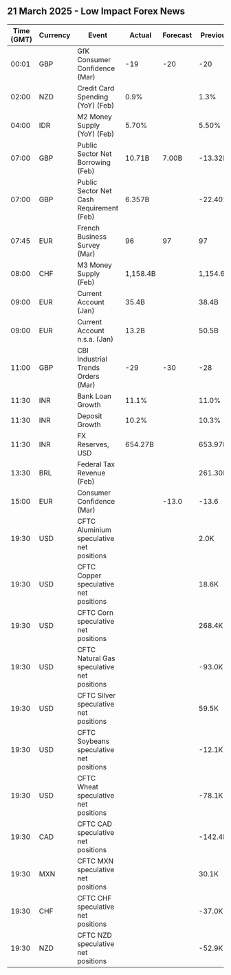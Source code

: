 ## 21 March 2025 - Low Impact Forex News

| Time (GMT) | Currency | Event | Actual | Forecast | Previous |
|------|----------|-------|--------|----------|----------|
| 00:01 | GBP | GfK Consumer Confidence (Mar) | -19 | -20 | -20 |
| 02:00 | NZD | Credit Card Spending (YoY) (Feb) | 0.9% |  | 1.3% |
| 04:00 | IDR | M2 Money Supply (YoY) (Feb) | 5.70% |  | 5.50% |
| 07:00 | GBP | Public Sector Net Borrowing (Feb) | 10.71B | 7.00B | -13.32B |
| 07:00 | GBP | Public Sector Net Cash Requirement (Feb) | 6.357B |  | -22.402B |
| 07:45 | EUR | French Business Survey (Mar) | 96 | 97 | 97 |
| 08:00 | CHF | M3 Money Supply (Feb) | 1,158.4B |  | 1,154.6B |
| 09:00 | EUR | Current Account (Jan) | 35.4B |  | 38.4B |
| 09:00 | EUR | Current Account n.s.a. (Jan) | 13.2B |  | 50.5B |
| 11:00 | GBP | CBI Industrial Trends Orders (Mar) | -29 | -30 | -28 |
| 11:30 | INR | Bank Loan Growth | 11.1% |  | 11.0% |
| 11:30 | INR | Deposit Growth | 10.2% |  | 10.3% |
| 11:30 | INR | FX Reserves, USD | 654.27B |  | 653.97B |
| 13:30 | BRL | Federal Tax Revenue (Feb) |  |  | 261.30B |
| 15:00 | EUR | Consumer Confidence (Mar) |  | -13.0 | -13.6 |
| 19:30 | USD | CFTC Aluminium speculative net positions |  |  | 2.0K |
| 19:30 | USD | CFTC Copper speculative net positions |  |  | 18.6K |
| 19:30 | USD | CFTC Corn speculative net positions |  |  | 268.4K |
| 19:30 | USD | CFTC Natural Gas speculative net positions |  |  | -93.0K |
| 19:30 | USD | CFTC Silver speculative net positions |  |  | 59.5K |
| 19:30 | USD | CFTC Soybeans speculative net positions |  |  | -12.1K |
| 19:30 | USD | CFTC Wheat speculative net positions |  |  | -78.1K |
| 19:30 | CAD | CFTC CAD speculative net positions |  |  | -142.4K |
| 19:30 | MXN | CFTC MXN speculative net positions |  |  | 30.1K |
| 19:30 | CHF | CFTC CHF speculative net positions |  |  | -37.0K |
| 19:30 | NZD | CFTC NZD speculative net positions |  |  | -52.9K |
